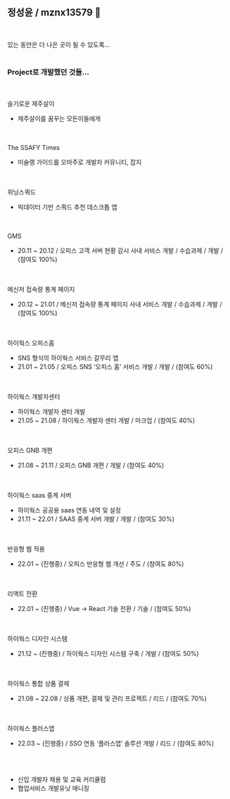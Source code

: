 ## 정성윤 / mznx13579 👋  
<br>

있는 동안은 더 나은 곳이 될 수 있도록...  
<br>
### Project로 개발했던 것들...



<br><br>
슬기로운 제주살이  
- 제주살이를 꿈꾸는 모든이들에게


<br><br>
The SSAFY Times  
- 미슐랭 가이드를 오마주로 개발자 커뮤니티, 잡지


<br><br>
위닝스쿼드  
- 빅데이터 기반 스쿼드 추천 데스크톱 앱


<br><br>
GMS
- 20.11 ~ 20.12 / 오피스 고객 서버 현황 감시 사내 서비스 개발 / 수습과제 / 개발 / (참여도 100%)


<br><br>
메신저 접속량 통계 페이지
- 20.12 ~ 21.01 / 메신저 접속량 통계 페이지 사내 서비스 개발 / 수습과제 / 개발 / (참여도 100%)


<br><br>
하이웍스 오피스홈  
- SNS 형식의 하이웍스 서비스 갈무리 앱
- 21.01 ~ 21.05 / 오피스 SNS ‘오피스 홈’ 서비스 개발 / 개발 / (참여도 60%)


<br><br>
하이웍스 개발자센터  
- 하이웍스 개발자 센터 개발
- 21.05 ~ 21.08 / 하이웍스 개발자 센터 개발 / 마크업 / (참여도 40%)


<br><br>
오피스 GNB 개편 
- 21.08 ~ 21.11 / 오피스 GNB 개편 / 개발 / (참여도 40%)


<br><br>
하이웍스 saas 중계 서버  
- 하이웍스 공공용 saas 연동 내역 및 설정
- 21.11 ~ 22.01 / SAAS 중계 서버 개발 / 개발 / (참여도 30%)


<br><br>
반응형 웹 적용  
- 22.01 ~ (진행중) / 오피스 반응형 웹 개선 / 주도 / (참여도 80%)


<br><br>
리액트 전환   
- 22.01 ~ (진행중) / Vue -> React 기술 전환 / 기술 / (참여도 50%)


<br><br>
하이웍스 디자인 시스템   
- 21.12 ~ (진행중) / 하이웍스 디자인 시스템 구축 / 개발 / (참여도 50%)

<br><br>
하이웍스 통합 상품 결제  
- 21.08 ~ 22.08 / 상품 개편, 결제 및 관리 프로젝트 / 리드 / (참여도 70%)


<br><br>
하이웍스 플러스앱  
- 22.03 ~ (진행중) / SSO 연동 ‘플러스앱’ 솔루션 개발 / 리드 / (참여도 80%)


<br><br>
- 신입 개발자 채용 및 교육 커리큘럼
- 협업서비스 개발유닛 매니징
